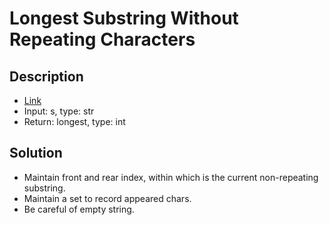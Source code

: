 # Longest Substring Without Repeating Characters

## Description
* [Link](https://leetcode.com/problems/longest-substring-without-repeating-characters/)
* Input: s, type: str
* Return: longest, type: int

## Solution

* Maintain front and rear index, within which is the current non-repeating substring.
* Maintain a set to record appeared chars.
* Be careful of empty string.